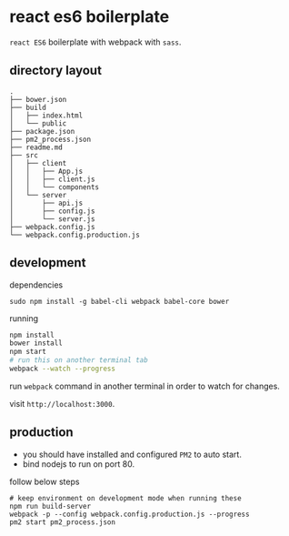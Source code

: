 # react es6 boilerplate
`react ES6` boilerplate with webpack with `sass`.

## directory layout
```
.
├── bower.json
├── build
│   ├── index.html
│   └── public
├── package.json
├── pm2_process.json
├── readme.md
├── src
│   ├── client
│   │   ├── App.js
│   │   ├── client.js
│   │   └── components
│   └── server
│       ├── api.js
│       ├── config.js
│       └── server.js
├── webpack.config.js
└── webpack.config.production.js

```

## development
dependencies
```
sudo npm install -g babel-cli webpack babel-core bower
```

running
```bash
npm install
bower install
npm start
# run this on another terminal tab
webpack --watch --progress
```
run `webpack` command in another terminal in order to watch for changes.

visit `http://localhost:3000`.


## production
* you should have installed and configured `PM2` to auto start.
* bind nodejs to run on port 80.

follow below steps
```
# keep environment on development mode when running these
npm run build-server
webpack -p --config webpack.config.production.js --progress
pm2 start pm2_process.json
```
